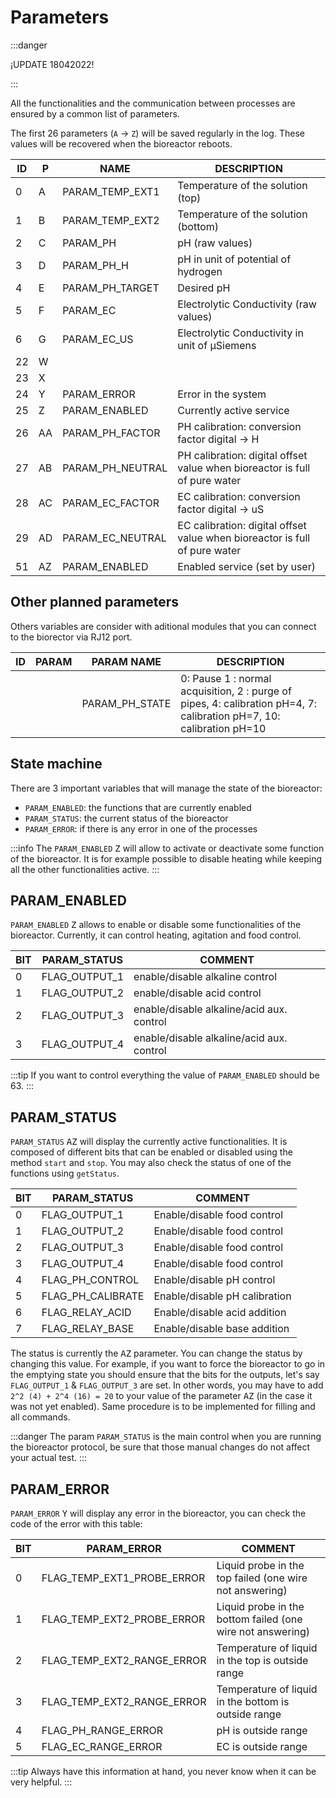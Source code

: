 # Parameters

:::danger

¡UPDATE 18042022!

:::

All the functionalities and the communication between processes are ensured by a common list of parameters.

The first 26 parameters (`A` -> `Z`) will be saved regularly in the log. These values will be recovered when the bioreactor reboots.

| ID  | P   | NAME             | DESCRIPTION                                                                |
| --- | --- | ---------------- | -------------------------------------------------------------------------- |
| 0   | A   | PARAM_TEMP_EXT1  | Temperature of the solution (top)                                          |
| 1   | B   | PARAM_TEMP_EXT2  | Temperature of the solution (bottom)                                       |
| 2   | C   | PARAM_PH         | pH (raw values)                                                            |
| 3   | D   | PARAM_PH_H       | pH in unit of potential of hydrogen                                        |
| 4   | E   | PARAM_PH_TARGET  | Desired pH                                                                 |
| 5   | F   | PARAM_EC         | Electrolytic Conductivity (raw values)                                     |
| 6   | G   | PARAM_EC_US      | Electrolytic Conductivity in unit of &mu;Siemens                         |
| 22  | W   |                  |                                                                            |
| 23  | X   |                  |                                                                            |
| 24  | Y   | PARAM_ERROR      | Error in the system                                                        |
| 25  | Z   | PARAM_ENABLED    | Currently active service                                                   |
| 26  | AA  | PARAM_PH_FACTOR  | PH calibration: conversion factor digital -> H                             |
| 27  | AB  | PARAM_PH_NEUTRAL | PH calibration: digital offset value when bioreactor is full of pure water |
| 28  | AC  | PARAM_EC_FACTOR  | EC calibration: conversion factor digital -> uS                            |
| 29  | AD  | PARAM_EC_NEUTRAL | EC calibration: digital offset value when bioreactor is full of pure water |
| 51  | AZ  | PARAM_ENABLED    | Enabled service (set by user)                                              |

## Other planned parameters

Others variables are consider with aditional modules that you can connect to the biorector via RJ12 port.

| ID  | PARAM | PARAM NAME     | DESCRIPTION                                                                                                          |
| --- | ----- | -------------- | -------------------------------------------------------------------------------------------------------------------- |
|     |       | PARAM_PH_STATE | 0: Pause 1 : normal acquisition, 2 : purge of pipes, 4: calibration pH=4, 7: calibration pH=7, 10: calibration pH=10 |

## State machine

There are 3 important variables that will manage the state of the bioreactor:

- `PARAM_ENABLED`: the functions that are currently enabled
- `PARAM_STATUS`: the current status of the bioreactor
- `PARAM_ERROR`: if there is any error in one of the processes

:::info
The `PARAM_ENABLED` <kbd>Z</kbd> will allow to activate or deactivate some function of the bioreactor. It is for example possible to disable heating while keeping all the other functionalities active.
:::

## PARAM_ENABLED

`PARAM_ENABLED` <kbd>Z</kbd> allows to enable or disable some functionalities of the bioreactor. Currently, it can control heating, agitation and food control.

| BIT | PARAM_STATUS  | COMMENT                                   |
| --- | ------------- | ----------------------------------------- |
| 0   | FLAG_OUTPUT_1 | enable/disable alkaline control           |
| 1   | FLAG_OUTPUT_2 | enable/disable acid control               |
| 2   | FLAG_OUTPUT_3 | enable/disable alkaline/acid aux. control |
| 3   | FLAG_OUTPUT_4 | enable/disable alkaline/acid aux. control |

:::tip
If you want to control everything the value of `PARAM_ENABLED` should be 63.
:::

## PARAM_STATUS

`PARAM_STATUS` <kbd>AZ</kbd> will display the currently active functionalities. It is composed of different bits that can
be enabled or disabled using the method `start` and `stop`. You may also check the status of one of the functions using `getStatus`.

| BIT | PARAM_STATUS      | COMMENT                       |
| --- | ----------------- | ----------------------------- |
| 0   | FLAG_OUTPUT_1     | Enable/disable food control   |
| 1   | FLAG_OUTPUT_2     | Enable/disable food control   |
| 2   | FLAG_OUTPUT_3     | Enable/disable food control   |
| 3   | FLAG_OUTPUT_4     | Enable/disable food control   |
| 4   | FLAG_PH_CONTROL   | Enable/disable pH control     |
| 5   | FLAG_PH_CALIBRATE | Enable/disable pH calibration |
| 6   | FLAG_RELAY_ACID   | Enable/disable acid addition  |
| 7   | FLAG_RELAY_BASE   | Enable/disable base addition  |

The status is currently the <kbd>AZ</kbd> parameter. You can change the status by changing this value. For example, if you want to force the bioreactor to go in the emptying state you should ensure that the bits for the outputs, let's say `FLAG_OUTPUT_1` & `FLAG_OUTPUT_3` are set. In other words, you may have to add `2^2 (4) + 2^4 (16) = 20` to your value of the parameter <kbd>AZ</kbd> (in the case it was not yet enabled). Same procedure is to be implemented for filling and all commands.

:::danger
The param `PARAM_STATUS` is the main control when you are running the bioreactor protocol, be sure that those manual changes do not affect your actual test.
:::

## PARAM_ERROR

`PARAM_ERROR` <kbd>Y</kbd> will display any error in the bioreactor, you can check the code of the error with this table:

| BIT | PARAM_ERROR                | COMMENT                                                    |
| --- | -------------------------- | ---------------------------------------------------------- |
| 0   | FLAG_TEMP_EXT1_PROBE_ERROR | Liquid probe in the top failed (one wire not answering)    |
| 1   | FLAG_TEMP_EXT2_PROBE_ERROR | Liquid probe in the bottom failed (one wire not answering) |
| 2   | FLAG_TEMP_EXT2_RANGE_ERROR | Temperature of liquid in the top is outside range          |
| 3   | FLAG_TEMP_EXT2_RANGE_ERROR | Temperature of liquid in the bottom is outside range       |
| 4   | FLAG_PH_RANGE_ERROR        | pH is outside range                                        |
| 5   | FLAG_EC_RANGE_ERROR        | EC is outside range                                        |

:::tip
Always have this information at hand, you never know when it can be very helpful.
:::
